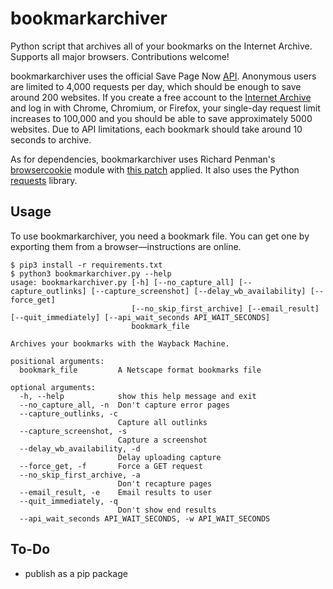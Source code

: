 # bookmarkarchiver
Python script that archives all of your bookmarks on the Internet Archive. Supports all major browsers. Contributions welcome!

bookmarkarchiver uses the official Save Page Now [API](https://docs.google.com/document/d/1Nsv52MvSjbLb2PCpHlat0gkzw0EvtSgpKHu4mk0MnrA). Anonymous users are limited to 4,000 requests per day, which should be enough to save around 200 websites. If you create a free account to the [Internet Archive](https://archive.org/) and log in with Chrome, Chromium, or Firefox, your single-day request limit increases to 100,000 and you should be able to save approximately 5000 websites. Due to API limitations, each bookmark should take around 10 seconds to archive.

As for dependencies, bookmarkarchiver uses Richard Penman's [browsercookie](https://github.com/richardpenman/browsercookie) module with [this patch](https://github.com/richardpenman/browsercookie/pull/8/commits/badb6e122d8ff24b3494babf74e1a4dad1538f8e) applied. It also uses the Python [requests](https://docs.python-requests.org/en/latest/) library.

## Usage
To use bookmarkarchiver, you need a bookmark file. You can get one by exporting them from a browser—instructions are online.
```
$ pip3 install -r requirements.txt
$ python3 bookmarkarchiver.py --help
usage: bookmarkarchiver.py [-h] [--no_capture_all] [--capture_outlinks] [--capture_screenshot] [--delay_wb_availability] [--force_get]
                           [--no_skip_first_archive] [--email_result] [--quit_immediately] [--api_wait_seconds API_WAIT_SECONDS]
                           bookmark_file

Archives your bookmarks with the Wayback Machine.

positional arguments:
  bookmark_file         A Netscape format bookmarks file

optional arguments:
  -h, --help            show this help message and exit
  --no_capture_all, -n  Don't capture error pages
  --capture_outlinks, -c
                        Capture all outlinks
  --capture_screenshot, -s
                        Capture a screenshot
  --delay_wb_availability, -d
                        Delay uploading capture
  --force_get, -f       Force a GET request
  --no_skip_first_archive, -a
                        Don't recapture pages
  --email_result, -e    Email results to user
  --quit_immediately, -q
                        Don't show end results
  --api_wait_seconds API_WAIT_SECONDS, -w API_WAIT_SECONDS
```

## To-Do
- publish as a pip package
